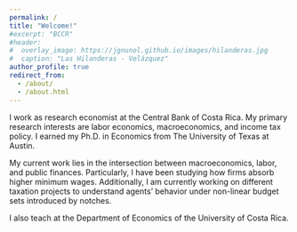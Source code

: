 ```yaml
---
permalink: /
title: "Welcome!"
#excerpt: "BCCR"
#header:
#  overlay_image: https://jgnunol.github.io/images/hilanderas.jpg
#  caption: "Las Hilanderas - Velázquez"
author_profile: true
redirect_from:
  - /about/
  - /about.html
---
```


I work as research economist at the Central Bank of Costa Rica. My primary research interests are labor economics, macroeconomics, and income tax policy. I earned my Ph.D. in Economics from The University of Texas at Austin.

My current work lies in the intersection between macroeconomics, labor, and public finances. Particularly, I have been studying how firms absorb higher minimum wages. Additionally, I am currently working on different taxation projects to understand agents’ behavior under non-linear budget sets introduced by notches.

I also teach at the Department of Economics of the University of Costa Rica.
